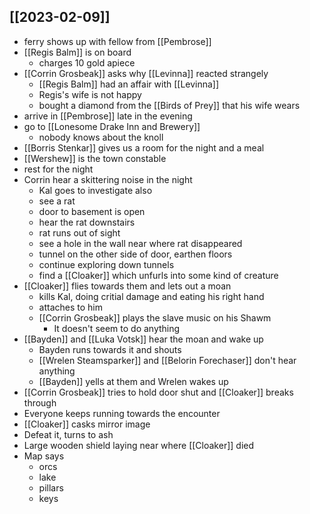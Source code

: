 ## [[2023-02-09]]
- ferry shows up with fellow from [[Pembrose]]
- [[Regis Balm]] is on board
	- charges 10 gold apiece
- [[Corrin Grosbeak]] asks why [[Levinna]] reacted strangely
	- [[Regis Balm]] had an affair with [[Levinna]]
	- Regis's wife is not happy
	- bought a diamond from the [[Birds of Prey]] that his wife wears
- arrive in [[Pembrose]] late in the evening
- go to [[Lonesome Drake Inn and Brewery]]
	- nobody knows about the knoll
- [[Borris Stenkar]] gives us a room for the night and a meal
- [[Wershew]] is the town constable
- rest for the night
- Corrin hear a skittering noise in the night
	- Kal goes to investigate also
	- see a rat
	- door to basement is open
	- hear the rat downstairs
	- rat runs out of sight
	- see a hole in the wall near where rat disappeared
	- tunnel on the other side of door, earthen floors
	- continue exploring down tunnels
	- find a [[Cloaker]] which unfurls into some kind of creature
- [[Cloaker]] flies towards them and lets out a moan
	- kills Kal, doing critial damage and eating his right hand
	- attaches to him
	- [[Corrin Grosbeak]] plays the slave music on his Shawm
		- It doesn't seem to do anything
- [[Bayden]] and [[Luka Votsk]] hear the moan and wake up
	- Bayden runs towards it and shouts
	- [[Wrelen Steamsparker]] and [[Belorin Forechaser]] don't hear anything
	- [[Bayden]] yells at them and Wrelen wakes up
- [[Corrin Grosbeak]] tries to hold door shut and [[Cloaker]] breaks through
- Everyone keeps running towards the encounter
- [[Cloaker]] casks mirror image
- Defeat it, turns to ash
- Large wooden shield laying near where [[Cloaker]] died
- Map says
	- orcs
	- lake
	- pillars
	- keys